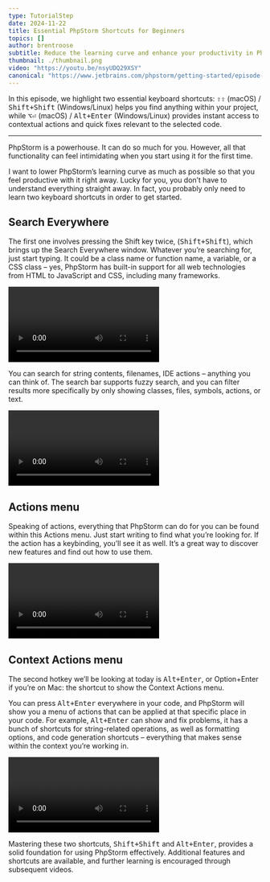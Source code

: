 ```yaml
---
type: TutorialStep
date: 2024-11-22
title: Essential PhpStorm Shortcuts for Beginners
topics: []
author: brentroose
subtitle: Reduce the learning curve and enhance your productivity in PhpStorm from day one.
thumbnail: ./thumbnail.png
video: "https://youtu.be/nsyUDQ29XSY"
canonical: "https://www.jetbrains.com/phpstorm/getting-started/episode-1/"
---
```


In this episode, we highlight two essential keyboard shortcuts: <kbd>⇧⇧</kbd> (macOS) / <kbd>Shift+Shift</kbd> (Windows/Linux) helps you find anything within your project, while <kbd>⌥⏎</kbd> (macOS) / <kbd>Alt+Enter</kbd> (Windows/Linux) provides instant access to contextual actions and quick fixes relevant to the selected code.

---

PhpStorm is a powerhouse. It can do so much for you. However, all that functionality can feel intimidating when you start using it for the first time.

I want to lower PhpStorm’s learning curve as much as possible so that you feel productive with it right away. Lucky for you, you don’t have to understand everything straight away. In fact, you probably only need to learn two keyboard shortcuts in order to get started.

## Search Everywhere

The first one involves pressing the Shift key twice, (<kbd>Shift+Shift</kbd>), which brings up the Search Everywhere window. Whatever you’re searching for, just start typing. It could be a class name or function name, a variable, or a CSS class – yes, PhpStorm has built-in support for all web technologies from HTML to JavaScript and CSS, including many frameworks.

<video class="video-player" playsinline controls>
    <source src="../e1-shift-shift.webm" type="video/webm">
</video>

You can search for string contents, filenames, IDE actions – anything you can think of. The search bar supports fuzzy search, and you can filter results more specifically by only showing classes, files, symbols, actions, or text.

<video class="video-player" playsinline controls>
    <source src="../e1-string-contents.webm" type="video/webm">
</video>

## Actions menu

Speaking of actions, everything that PhpStorm can do for you can be found within this Actions menu. Just start writing to find what you’re looking for. If the action has a keybinding, you’ll see it as well. It’s a great way to discover new features and find out how to use them.

<video class="video-player" playsinline controls>
    <source src="../e1-actions-menu.webm" type="video/webm">
</video>

## Context Actions menu

The second hotkey we’ll be looking at today is <kbd>Alt+Enter</kbd>, or Option+Enter if you’re on Mac: the shortcut to show the Context Actions menu.

You can press <kbd>Alt+Enter</kbd> everywhere in your code, and PhpStorm will show you a menu of actions that can be applied at that specific place in your code. For example, <kbd>Alt+Enter</kbd> can show and fix problems, it has a bunch of shortcuts for string-related operations, as well as formatting options, and code generation shortcuts – everything that makes sense within the context you’re working in.

<video class="video-player" playsinline controls>
    <source src="../e1-alt-enter.webm" type="video/webm">
</video>

Mastering these two shortcuts, <kbd>Shift+Shift</kbd> and <kbd>Alt+Enter</kbd>, provides a solid foundation for using PhpStorm effectively. Additional features and shortcuts are available, and further learning is encouraged through subsequent videos.

